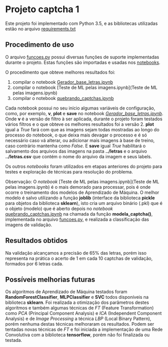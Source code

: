# Projeto captcha 1

Este projeto foi implementado com Python 3.5, e as bibliotecas utilizadas estão no arquivo [requirements.txt](requirements.txt)

## Procedimento de uso

O arquivo [funcoes.py](funcoes.py) possui diversas funções de suporte implementadas durante o projeto. Estas funções são importadas e usadas nos [notebooks](http://jupyter.org/).

O procedimento que obteve melhores resultados foi:
  1. compilar o notebook [Gerador_base_letras.ipynb](Gerador_base_letras.ipynb)
  2. compilar o notebook [Teste de ML pelas imagens.ipynb](Teste de ML pelas imagens.ipynb)
  3. compilar o notebook [quebrando_captchas.ipynb](quebrando_captchas.ipynb)

Cada notebook possui no seu início algumas variáveis de configuração, como, por exemplo, **v**, **plot** e **save** no notebook *[Gerador_base_letras.ipynb](Gerador_base_letras.ipynb)*. Onde **v** é a versão de filtro à ser aplicada, durante o projeto foram testados vários filtros e o que obteve os melhores resultados foi a versão 2. **plot** igual a *True* fará com que as imagens sejam todas mostradas ao longo do processo do notebook, o que deixa mais devagar o processo e é só necessário caso vá alterar, ou adicionar mais imagens à base de treino, caso contrário mantenha como *False*. E **save** igual *True* habilitará o salvamento dos arquivos das imagens na pasta **../letras** e o arquivo **../letras.csv** que contém o nome do arquivo da imagem e seus labels.

Os outros *notebooks* foram utilizados em etapas anteriores do projeto para testes e exploração de técnicas para resolução do problema.

Observação: O *notebook* [Teste de ML pelas imagens.ipynb](Teste de ML pelas imagens.ipynb) é o mais demorado para processar, pois é onde ocorre o treinamento dos modelos de Aprendizado de Máquina. O melhor modelo é salvo utilizando a função **joblib** (interface da biblioteca **pickle** para objetos da biblioteca **sklearn**), isto cria um arquivo binário (.pkl) que é o objeto (modelo) que é aberto depois no *notebook* [quebrando_captchas.ipynb](quebrando_captchas.ipynb) na chamada da função **modela_captcha()**, implementada no arquivo [funcoes.py](funcoes.py), e realizada a classificação das imagens de validação.

## Resultados obtidos

Na validação alcançamos a precisão de 65% das letras, porém isso representa na prática o acerto de 1 em cada 10 captchas de validação, formados por 6 letras cada.

## Possíveis melhorias futuras

Os algoritmos de Aprendizado de Máquina testados foram **RandomForestClassifier**, **MLPClassifier** e **SVC** todos disponíveis na biblioteca **sklearn**. Foi realizada a otimização dos parâmetros destes algoritmos e também algumas técnicas de *FT* (Feature Transformation) como *PCA* (Principal Component Analysis) e *ICA* (Independent Component Analysis) e de *Image Processing* a técnica *LBP* (Local Binary Pattern), porém nenhuma destas técnicas melhoraram os resultados. Podem ser tentadas novas técnicas de *FT* e foi iniciada a implementação de uma Rede Convolutiva com a biblioteca **tensorflow**, porém não foi finalizada ou testada.
